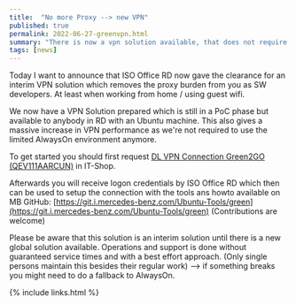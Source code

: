 ```yaml
---
title:  "No more Proxy --> new VPN"
published: true
permalink: 2022-06-27-greenvpn.html
summary: "There is now a vpn solution available, that does not require proxys anymore and is really fast compared to AlwaysON"
tags: [news]
---
```


Today I want to announce that ISO Office RD now gave the clearance for an interim VPN solution which removes the proxy burden from you as SW developers. At least when working from home / using guest wifi.

We now have a VPN Solution prepared which is still in a PoC phase but available to anybody in RD with an Ubuntu machine. This also gives a massive increase in VPN performance as we're not required to use the limited AlwaysOn environment anymore.

To get started you should first request [DL VPN Connection Green2GO (QEV111AARCUN)](https://social.cloud.corpintra.net/external-link.jspa?url=https%3A%2F%2Fitshop.app.corpintra.net%2Fitshop%2Fshop%2Fservices%2Fdetail%2F25979240) in IT-Shop.

Afterwards you will receive logon credentials by ISO Office RD which then can be used to setup the connection with the tools ans howto available on MB GitHub: [https://git.i.mercedes-benz.com/Ubuntu-Tools/green](https://git.i.mercedes-benz.com/Ubuntu-Tools/green)  (Contributions are welcome)

Please be aware that this solution is an interim solution until there is a new global solution available. Operations and support is done without guaranteed service times and with a best effort approach. (Only single persons maintain this besides their regular work) --> if something breaks you might need to do a fallback to AlwaysOn.

{% include links.html %}
